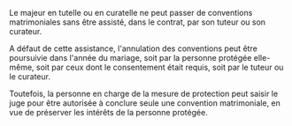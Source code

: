 Le majeur en tutelle ou en curatelle ne peut passer de conventions matrimoniales sans être assisté, dans le contrat, par son tuteur ou son curateur.


A défaut de cette assistance, l'annulation des conventions peut être poursuivie dans l'année du mariage, soit par la personne protégée elle-même, soit par ceux dont le consentement était requis, soit par le tuteur ou le curateur.


Toutefois, la personne en charge de la mesure de protection peut saisir le juge pour être autorisée à conclure seule une convention matrimoniale, en vue de préserver les intérêts de la personne protégée.

